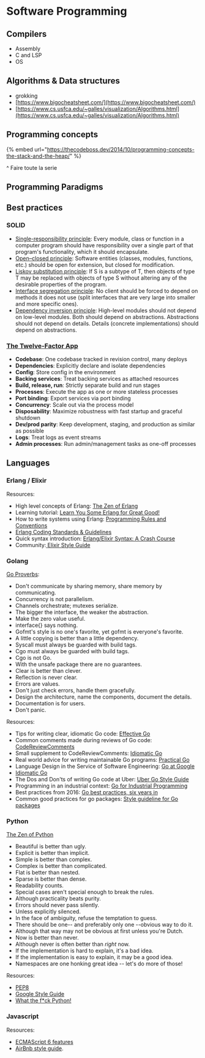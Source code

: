 # Software Programming

## Compilers

* Assembly
* C and LSP
* OS

## Algorithms & Data structures

* grokking
* [https://www.bigocheatsheet.com/](https://www.bigocheatsheet.com/)
* [https://www.cs.usfca.edu/~galles/visualization/Algorithms.html](https://www.cs.usfca.edu/~galles/visualization/Algorithms.html)



## Programming concepts

{% embed url="https://thecodeboss.dev/2014/10/programming-concepts-the-stack-and-the-heap/" %}

^ Faire toute la serie

## Programming Paradigms

## Best practices

### SOLID

* [Single-responsibility principle](https://en.wikipedia.org/wiki/Single-responsibility_principle): Every module, class or function in a computer program should have responsibility over a single part of that program's functionality, which it should encapsulate.
* [Open–closed principle](https://en.wikipedia.org/wiki/Open%E2%80%93closed_principle): Software entities \(classes, modules, functions, etc.\) should be open for extension, but closed for modification.
* [Liskov substitution principle](https://en.wikipedia.org/wiki/Liskov_substitution_principle): If S is a subtype of T, then objects of type T may be replaced with objects of type S without altering any of the desirable properties of the program.
* [Interface segregation principle](https://en.wikipedia.org/wiki/Interface_segregation_principle): No client should be forced to depend on methods it does not use \(split interfaces that are very large into smaller and more specific ones\).
* [Dependency inversion principle](https://en.wikipedia.org/wiki/Dependency_inversion_principle): High-level modules should not depend on low-level modules. Both should depend on abstractions. Abstractions should not depend on details. Details \(concrete implementations\) should depend on abstractions.

### [The Twelve-Factor App](https://12factor.net/)

* **Codebase**: One codebase tracked in revision control, many deploys
* **Dependencies**: Explicitly declare and isolate dependencies
* **Config**: Store config in the environment
* **Backing services**: Treat backing services as attached resources
* **Build, release, run**: Strictly separate build and run stages
* **Processes**: Execute the app as one or more stateless processes
* **Port binding**: Export services via port binding
* **Concurrency**: Scale out via the process model
* **Disposability**: Maximize robustness with fast startup and graceful shutdown
* **Dev/prod parity**: Keep development, staging, and production as similar as possible
* **Logs**: Treat logs as event streams
* **Admin processes**: Run admin/management tasks as one-off processes

## Languages

### Erlang / Elixir

Resources:

* High level concepts of Erlang: [The Zen of Erlang](https://ferd.ca/the-zen-of-erlang.html)
* Learning tutorial: [Learn You Some Erlang for Great Good!](https://learnyousomeerlang.com/introduction#about-this-tutorial)
* How to write systems using Erlang: [Programming Rules and Conventions](http://www.erlang.se/doc/programming_rules.shtml)
* [Erlang Coding Standards & Guidelines](https://github.com/inaka/erlang_guidelines)
* Quick syntax introduction: [Erlang/Elixir Syntax: A Crash Course](https://elixir-lang.org/crash-course.html)
* Community:[ ](https://github.com/christopheradams/elixir_style_guide)[Elixir Style Guide](https://github.com/christopheradams/elixir_style_guide)

### Golang

[Go Proverbs](https://go-proverbs.github.io/):

* Don't communicate by sharing memory, share memory by communicating.
* Concurrency is not parallelism.
* Channels orchestrate; mutexes serialize.
* The bigger the interface, the weaker the abstraction.
* Make the zero value useful.
* interface{} says nothing.
* Gofmt's style is no one's favorite, yet gofmt is everyone's favorite.
* A little copying is better than a little dependency.
* Syscall must always be guarded with build tags.
* Cgo must always be guarded with build tags.
* Cgo is not Go.
* With the unsafe package there are no guarantees.
* Clear is better than clever.
* Reflection is never clear.
* Errors are values.
* Don't just check errors, handle them gracefully.
* Design the architecture, name the components, document the details.
* Documentation is for users.
* Don't panic.

Resources:

* Tips for writing clear, idiomatic Go code: [Effective Go](https://golang.org/doc/effective_go.html)
* Common comments made during reviews of Go code: [CodeReviewComments](https://github.com/golang/go/wiki/CodeReviewComments)
* Small supplement to CodeReviewComments: [Idiomatic Go](https://dmitri.shuralyov.com/idiomatic-go#use-consistent-spelling-of-certain-words)
* Real world advice for writing maintainable Go programs: [Practical Go](https://dave.cheney.net/practical-go/presentations/qcon-china.html)
* Language Design in the Service of Software Engineering: [Go at Google](https://talks.golang.org/2012/splash.article)
* [Idiomatic Go](https://dmitri.shuralyov.com/idiomatic-go#use-consistent-spelling-of-certain-words)
* The Dos and Don'ts of writing Go code at Uber: [Uber Go Style Guide](https://github.com/uber-go/guide/blob/master/style.md)
* Programming in an industrial context: [Go for Industrial Programming](https://peter.bourgon.org/go-for-industrial-programming/)
* Best practices from 2016: [Go best practices, six years in](https://peter.bourgon.org/go-best-practices-2016/)
* Common good practices for go packages: [Style guideline for Go packages](https://rakyll.org/style-packages/)

### Python

[The Zen of Python](https://www.python.org/dev/peps/pep-0020/)

* Beautiful is better than ugly.
* Explicit is better than implicit.
* Simple is better than complex.
* Complex is better than complicated.
* Flat is better than nested.
* Sparse is better than dense.
* Readability counts.
* Special cases aren't special enough to break the rules.
* Although practicality beats purity.
* Errors should never pass silently.
* Unless explicitly silenced.
* In the face of ambiguity, refuse the temptation to guess.
* There should be one-- and preferably only one --obvious way to do it.
* Although that way may not be obvious at first unless you're Dutch.
* Now is better than never.
* Although never is often better than _right_ now.
* If the implementation is hard to explain, it's a bad idea.
* If the implementation is easy to explain, it may be a good idea.
* Namespaces are one honking great idea -- let's do more of those!

Resources:

* [PEP8](https://www.python.org/dev/peps/pep-0008/)
* [Google Style Guide](http://google.github.io/styleguide/pyguide.html)
* [What the f\*ck Python!](https://github.com/satwikkansal/wtfpython)

### Javascript

Resources:

* [ECMAScript 6 features](https://github.com/lukehoban/es6features)
* [AirBnb style guide](https://github.com/airbnb/javascript).

